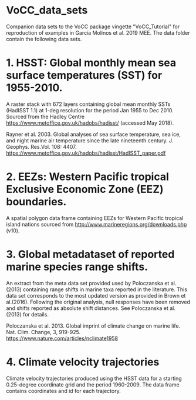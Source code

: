 # VoCC_data_sets
Companion data sets to the VoCC package vingette "VoCC_Tutorial" for reproduction of examples in Garcia Molinos et al. 2019 MEE. The data folder contain the following data sets.

# 1. HSST: Global monthly mean sea surface temperatures (SST) for 1955-2010.
A raster stack with 672 layers containing global mean monthly SSTs (HadISST 1.1) at 1-deg resolution for the period Jan 1955 to Dec 2010. Sourced from the Hadley Centre https://www.metoffice.gov.uk/hadobs/hadisst/ (accessed May 2018).

Rayner et al. 2003. Global analyses of sea surface temperature, sea ice, and night marine air temperature since the late nineteenth century. J. Geophys. Res.Vol. 108: 4407. https://www.metoffice.gov.uk/hadobs/hadisst/HadISST_paper.pdf


# 2. EEZs: Western Pacific tropical Exclusive Economic Zone (EEZ) boundaries.
A spatial polygon data frame containing EEZs for Western Pacific tropical island nations sourced from http://www.marineregions.org/downloads.php (v10).

# 3. Global metadataset of reported marine species range shifts.
An extract from the meta data set provided used by Poloczanska et al.(2013) containing range shifts in marine taxa reported in the literature. This data set corresponds to the most updated version as provided in Brown et al.(2016). Following the original analysis, null responses have been removed and shifts reported as absolute shift distances. See Poloczanska et al. (2013) for details.

Poloczanska et al. 2013. Global imprint of climate change on marine life. Nat. Clim. Change, 3, 919-925. https://www.nature.com/articles/nclimate1958

# 4. Climate velocity trajectories
Climate velocity trajectories produced using the HSST data for a starting 0.25-degree coordinate grid and the period 1960-2009. The data frame contains coordinates and id for each trajectory.


